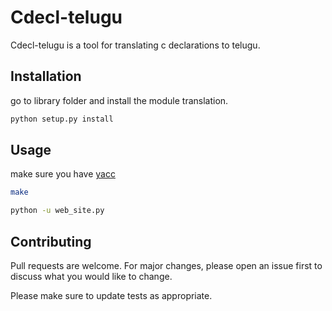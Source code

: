 # Cdecl-telugu

Cdecl-telugu is a tool for translating c declarations to telugu.

## Installation

go to library folder and install the module translation.

```bash
python setup.py install
```

## Usage
make sure you have [yacc](https://www.gnu.org/software/bison/)
```bash
make
```
```bash
python -u web_site.py
```

## Contributing

Pull requests are welcome. For major changes, please open an issue first
to discuss what you would like to change.

Please make sure to update tests as appropriate.
